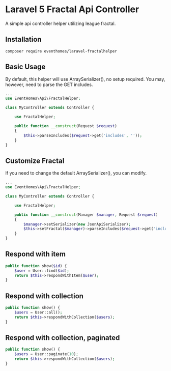 # Laravel 5 Fractal Api Controller
A simple api controller helper utilizing league fractal.

## Installation
```composer require eventhomes/laravel-fractalhelper```

## Basic Usage
By default, this helper will use ArraySerializer(), no setup required. You may, however, need to parse the GET includes.
```php
...
use EventHomes\Api\FractalHelper;

class MyController extends Controller {

    use FractalHelper;

    public function __construct(Request $request)
    {
        $this->parseIncludes($request->get('includes', ''));
    }
}
```

## Customize Fractal
If you need to change the default ArraySerializer(), you can modify.
```php
...
use EventHomes\Api\FractalHelper;

class MyController extends Controller {

    use FractalHelper;

    public function __construct(Manager $manager, Request $request)
    {
        $manager->setSerializer(new JsonApiSerializer);
        $this->setFractal($manager)->parseIncludes($request->get('includes', ''));
    }
}
```

## Respond with item
```php
public function show($id) {
    $user = User::find($id);
    return $this->respondWithItem($user);
}
```

## Respond with collection
```php
public function show() {
    $users = User::all();
    return $this->respondWithCollection($users);
}
```

## Respond with collection, paginated
```php
public function show() {
    $users = User::paginate(10);
    return $this->respondWithCollection($users);
}
```